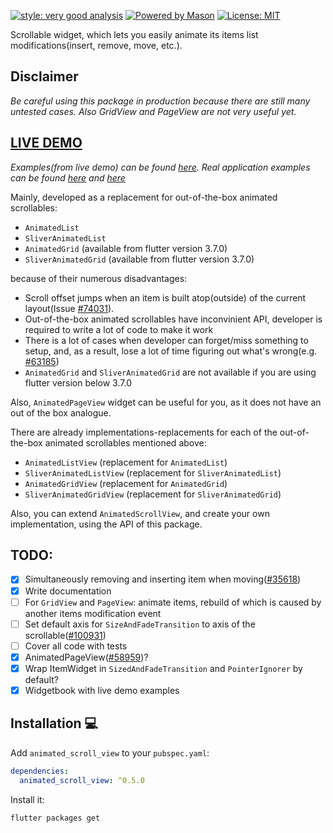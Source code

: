 
[![style: very good analysis][very_good_analysis_badge]][very_good_analysis_link]
[![Powered by Mason](https://img.shields.io/endpoint?url=https%3A%2F%2Ftinyurl.com%2Fmason-badge)](https://github.com/felangel/mason)
[![License: MIT][license_badge]][license_link]

Scrollable widget, which lets you easily animate its items list modifications(insert, remove, move, etc.).

## **Disclaimer**
_Be careful using this package in production because there are still many untested cases. Also GridView and PageView are not very useful yet._

## **[LIVE DEMO](https://radomir9720.github.io/animated_scroll_view/#/)**
_Examples(from live demo) can be found [here][live_demo_examples_link].
Real application examples can be found [here][real_app_example_link1] and [here][real_app_example_link2]_

Mainly, developed as a replacement for out-of-the-box animated scrollables:

- `AnimatedList`
- `SliverAnimatedList`
- `AnimatedGrid` (available from flutter version 3.7.0)
- `SliverAnimatedGrid` (available from flutter version 3.7.0)

because of their numerous disadvantages:

- Scroll offset jumps when an item is built atop(outside) of the current
layout(Issue [#74031](https://github.com/flutter/flutter/issues/74031)).
- Out-of-the-box animated scrollables have inconvinient API, developer
is required to write a lot of code to make it work
- There is a lot of cases when developer can forget/miss something to setup,
and, as a result, lose a lot of time figuring out what's wrong(e.g. [#63185](https://github.com/flutter/flutter/issues/63185))
- `AnimatedGrid` and `SliverAnimatedGrid` are not available if you are using
flutter version below 3.7.0

Also, `AnimatedPageView` widget can be useful for you, as it does not have an out of the box analogue.

There are already implementations-replacements for each of the
out-of-the-box animated scrollables mentioned above:

- `AnimatedListView` (replacement for `AnimatedList`)
- `SliverAnimatedListView` (replacement for `SliverAnimatedList`)
- `AnimatedGridView` (replacement for `AnimatedGrid`)
- `SliverAnimatedGridView` (replacement for `SliverAnimatedGrid`)

Also, you can extend `AnimatedScrollView`, and create your own
implementation, using the API of this package.

## TODO:
 - [x] Simultaneously removing and inserting item when moving([#35618](https://github.com/flutter/flutter/issues/35618))
 - [x] Write documentation
 - [ ] For `GridView` and `PageView`: animate items, rebuild of which is caused by another items modification event
 - [ ] Set default axis for `SizeAndFadeTransition` to axis of the scrollable([#100931](https://github.com/flutter/flutter/issues/100931))
 - [ ] Cover all code with tests
 - [x] AnimatedPageView([#58959](https://github.com/flutter/flutter/issues/58959))?
 - [X] Wrap ItemWidget in `SizedAndFadeTransition` and `PointerIgnorer` by default?
 - [x] Widgetbook with live demo examples

## Installation 💻

Add `animated_scroll_view` to your `pubspec.yaml`:

```yaml
dependencies:
  animated_scroll_view: ^0.5.0
```

Install it:

```sh
flutter packages get
```

[license_badge]: https://img.shields.io/badge/license-MIT-blue.svg
[license_link]: https://opensource.org/licenses/MIT
[very_good_analysis_badge]: https://img.shields.io/badge/style-very_good_analysis-B22C89.svg
[very_good_analysis_link]: https://pub.dev/packages/very_good_analysis
[real_app_example_link1]: https://github.com/radomir9720/pixel_app_flutter/blob/0.5.0/lib/presentation/screens/apps/body/handset_apps_screen_body.dart
[real_app_example_link2]: https://github.com/radomir9720/pixel_app_flutter/blob/0.5.0/lib/presentation/screens/apps/body/tablet_apps_screen_body.dart
[live_demo_examples_link]: https://github.com/radomir9720/animated_scroll_view/tree/main/widgetbook_app/lib/widgets/scrollables